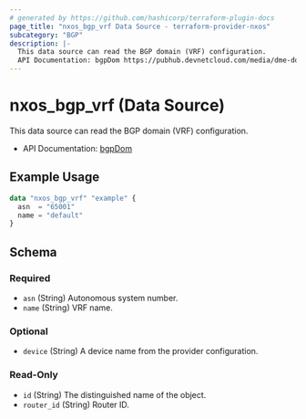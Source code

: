```yaml
---
# generated by https://github.com/hashicorp/terraform-plugin-docs
page_title: "nxos_bgp_vrf Data Source - terraform-provider-nxos"
subcategory: "BGP"
description: |-
  This data source can read the BGP domain (VRF) configuration.
  API Documentation: bgpDom https://pubhub.devnetcloud.com/media/dme-docs-10-2-2/docs/Routing%20and%20Forwarding/bgp:Dom/
---
```


# nxos_bgp_vrf (Data Source)

This data source can read the BGP domain (VRF) configuration.

- API Documentation: [bgpDom](https://pubhub.devnetcloud.com/media/dme-docs-10-2-2/docs/Routing%20and%20Forwarding/bgp:Dom/)

## Example Usage

```terraform
data "nxos_bgp_vrf" "example" {
  asn  = "65001"
  name = "default"
}
```

<!-- schema generated by tfplugindocs -->
## Schema

### Required

- `asn` (String) Autonomous system number.
- `name` (String) VRF name.

### Optional

- `device` (String) A device name from the provider configuration.

### Read-Only

- `id` (String) The distinguished name of the object.
- `router_id` (String) Router ID.


